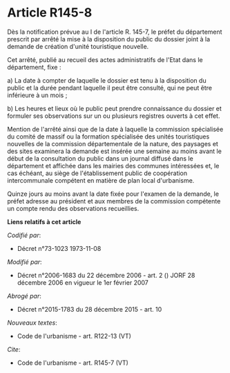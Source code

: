 # Article R145-8

Dès la notification prévue au I de l'article R. 145-7, le préfet du département prescrit par arrêté la mise à la disposition
du public du dossier joint à la demande de création d'unité touristique nouvelle. 

Cet arrêté, publié au recueil des actes administratifs de l'Etat dans le département, fixe : 

a) La date à compter de laquelle le dossier est tenu à la disposition du public et la durée pendant laquelle il peut être
consulté, qui ne peut être inférieure à un mois ; 

b) Les heures et lieux où le public peut prendre connaissance du dossier et formuler ses observations sur un ou plusieurs
registres ouverts à cet effet. 

Mention de l'arrêté ainsi que de la date à laquelle la commission spécialisée du comité de massif ou la formation spécialisée
des unités touristiques nouvelles de la commission départementale de la nature, des paysages et des sites examinera la
demande est insérée une semaine au moins avant le début de la consultation du public dans un journal diffusé dans le
département et affichée dans les mairies des communes intéressées et, le cas échéant, au siège de l'établissement public de
coopération intercommunale compétent en matière de plan local d'urbanisme. 

Quinze jours au moins avant la date fixée pour l'examen de la demande, le préfet adresse au président et aux membres de la
commission compétente un compte rendu des observations recueillies.

**Liens relatifs à cet article**

_Codifié par_:

  - Décret n°73-1023 1973-11-08

_Modifié par_:

  - Décret n°2006-1683 du 22 décembre 2006 - art. 2 () JORF 28 décembre 2006 en vigueur le 1er février 2007

_Abrogé par_:

  - Décret n°2015-1783 du 28 décembre 2015 - art. 10

_Nouveaux textes_:

  - Code de l'urbanisme - art. R122-13 (VT)

_Cite_:

  - Code de l'urbanisme - art. R145-7 (VT)
